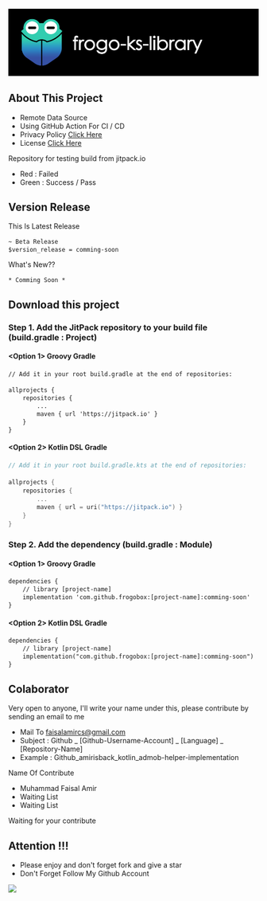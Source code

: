![](https://raw.githubusercontent.com/frogobox/.github/main/docs/image/banner-frogo-kick-start-library.png?raw=true)

## About This Project
- Remote Data Source
- Using GitHub Action For CI / CD
- Privacy Policy [Click Here](https://github.com/frogobox/frogo-kick-start-library/blob/master/PRIVACY-POLICY.md)
- License [Click Here](https://github.com/frogobox/frogo-kick-start-library/blob/master/LICENSE)

Repository for testing build from jitpack.io
- Red : Failed
- Green : Success / Pass

## Version Release
This Is Latest Release

    ~ Beta Release
    $version_release = comming-soon

What's New??

    * Comming Soon *

## Download this project

### Step 1. Add the JitPack repository to your build file (build.gradle : Project)
    
#### <Option 1> Groovy Gradle

    // Add it in your root build.gradle at the end of repositories:

    allprojects {
        repositories {
            ...
            maven { url 'https://jitpack.io' }
        }
    }

#### <Option 2> Kotlin DSL Gradle

```kotlin
// Add it in your root build.gradle.kts at the end of repositories:

allprojects {
    repositories {
        ...
        maven { url = uri("https://jitpack.io") }
    }
}
```
      
### Step 2. Add the dependency (build.gradle : Module)

#### <Option 1> Groovy Gradle

    dependencies {
        // library [project-name]
        implementation 'com.github.frogobox:[project-name]:comming-soon'
    }

#### <Option 2> Kotlin DSL Gradle

    dependencies {
        // library [project-name]
        implementation("com.github.frogobox:[project-name]:comming-soon")
    }

## Colaborator
Very open to anyone, I'll write your name under this, please contribute by sending an email to me

- Mail To faisalamircs@gmail.com
- Subject : Github _ [Github-Username-Account] _ [Language] _ [Repository-Name]
- Example : Github_amirisback_kotlin_admob-helper-implementation

Name Of Contribute
- Muhammad Faisal Amir
- Waiting List
- Waiting List

Waiting for your contribute

## Attention !!!
- Please enjoy and don't forget fork and give a star
- Don't Forget Follow My Github Account

![](https://raw.githubusercontent.com/amirisback/frogo-recycler-view/master/docs/image/mad_score.png?raw=true)
